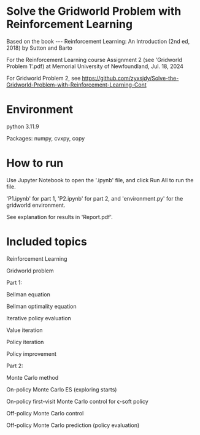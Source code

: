 # Solve the Gridworld Problem with Reinforcement Learning
Based on the book --- Reinforcement Learning: An Introduction (2nd ed, 2018) by Sutton and Barto

For the Reinforcement Learning course Assignment 2 (see 'Gridworld Problem 1'.pdf) at Memorial University of Newfoundland, Jul. 18, 2024

For Gridworld Problem 2, see https://github.com/zyxsjdy/Solve-the-Gridworld-Problem-with-Reinforcement-Learning-Cont

# Environment
python 3.11.9

Packages: numpy, cvxpy, copy

# How to run
Use Jupyter Notebook to open the '.ipynb' file, and click Run All to run the file.

'P1.ipynb' for part 1, 'P2.ipynb' for part 2, and 'environment.py' for the gridworld environment.

See explanation for results in 'Report.pdf'.

# Included topics
Reinforcement Learning

Gridworld problem

Part 1:

Bellman equation

Bellman optimality equation

Iterative policy evaluation

Value iteration

Policy iteration

Policy improvement

Part 2:

Monte Carlo method

On-policy Monte Carlo ES (exploring starts)

On-policy first-visit Monte Carlo control for ϵ-soft policy

Off-policy Monte Carlo control

Off-policy Monte Carlo prediction (policy evaluation)
